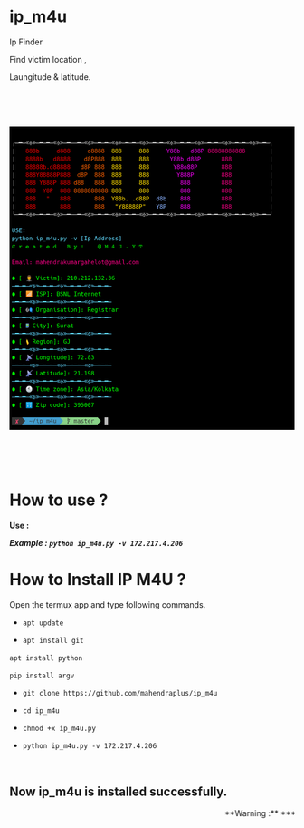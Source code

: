 # ip_m4u

Ip Finder 

Find victim location ,

Laungitude & latitude.

<br/><br/><br/>

<p align="center">

<img src="https://raw.githubusercontent.com/mahendraplus/ip_m4u/master/Screenshot.png"/>

</p>

<br/><br/><br/>

# How to use ?

**Use :**

  ***Example : `python ip_m4u.py -v 172.217.4.206`***

# How to Install IP M4U ?

Open the termux app and type following commands.

* `apt update`

* `apt install git`

`apt install python`

`pip install argv`

* `git clone https://github.com/mahendraplus/ip_m4u`

* `cd ip_m4u`

* `chmod +x ip_m4u.py`

* `python ip_m4u.py -v 172.217.4.206`

<br/>

## Now ip_m4u is installed successfully.
<marquee>
**Warning :** ***I am not expert so use this tool at your own risk.😜***
</marquee>
<br/>



